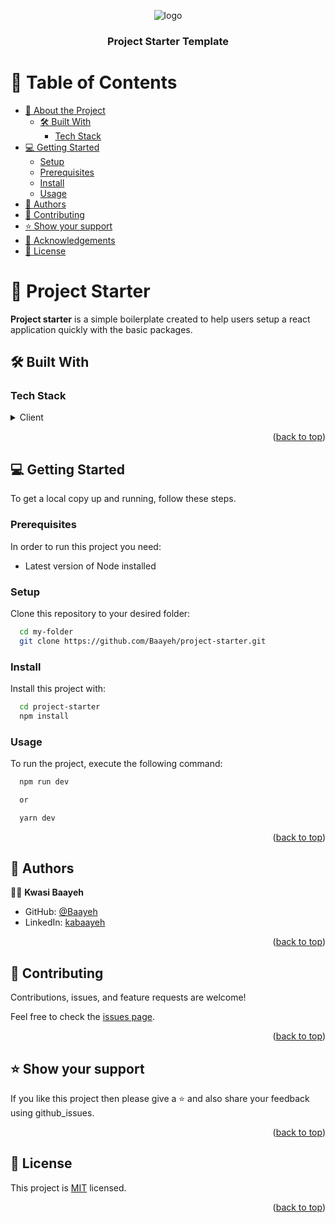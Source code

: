 <a name="readme-top"></a>

<div align="center">
  <img src="https://res.cloudinary.com/dskl0qde4/image/upload/v1681649553/ideas-notations-graphs-written-piece-white-lined-paper-word-start-across-center-underlined-surrounded-90531728_u5pmkj.jpg" alt="logo"  height="auto" />
  <br/>

  <h3><b>Project Starter Template</b></h3>

</div>

<!-- TABLE OF CONTENTS -->

# 📗 Table of Contents

- [📖 About the Project](#about-project)
  - [🛠 Built With](#built-with)
    - [Tech Stack](#tech-stack)
- [💻 Getting Started](#getting-started)
  - [Setup](#setup)
  - [Prerequisites](#prerequisites)
  - [Install](#install)
  - [Usage](#usage)
- [👥 Authors](#authors)
- [🤝 Contributing](#contributing)
- [⭐️ Show your support](#support)
- [🙏 Acknowledgements](#acknowledgements)
- [📝 License](#license)

<!-- PROJECT DESCRIPTION -->
# 📖 Project Starter <a name="about-project"></a>

**Project starter** is a simple boilerplate created to help users setup a react application quickly with the basic packages.

## 🛠 Built With <a name="built-with"></a>

### Tech Stack <a name="tech-stack"></a>

<details>
  <summary>Client</summary>
  <ul>
    <li><a href="https://reactjs.org/">React.js</a></li>
    <li><a href="https://tailwindcss.com/docs/guides/vite">TailwindCSS</a></li>
    <li><a href="https://www.typescriptlang.org/">TypeScript</a></li>
    <li><a href="https://redux.js.org/">Redux/RTK</a></li>
    <li><a href="https://formik.org/">Formik</a></li>
    <li><a href="https://www.npmjs.com/package/yup">Yup</a></li>
    <li><a href="https://react-icons.github.io/react-icons/">React Icons</a></li>
    <li><a href="https://sweetalert2.github.io/">Sweetalert2</a></li>
    <li><a href="https://axios-http.com/">Axios</a></li>
    <li><a href="https://reactrouter.com/en/main">React Router</a></li>
  </ul>
</details>

<p align="right">(<a href="#readme-top">back to top</a>)</p>

<!-- GETTING STARTED -->

## 💻 Getting Started <a name="getting-started"></a>

To get a local copy up and running, follow these steps.

### Prerequisites

In order to run this project you need:

- Latest version of Node installed

### Setup

Clone this repository to your desired folder:

```sh
  cd my-folder
  git clone https://github.com/Baayeh/project-starter.git
```

### Install

Install this project with:

```sh
  cd project-starter
  npm install
```

### Usage

To run the project, execute the following command:

```sh
  npm run dev 

  or 

  yarn dev
```

<p align="right">(<a href="#readme-top">back to top</a>)</p>

<!-- AUTHORS -->

## 👥 Authors <a name="authors"></a>

👨‍💻 **Kwasi Baayeh**

- GitHub: [@Baayeh](https://github.com/Baayeh/)
- LinkedIn: [kabaayeh](https://www.linkedin.com/in/kabaayeh)

<p align="right">(<a href="#readme-top">back to top</a>)</p>

<!-- CONTRIBUTING -->

## 🤝 Contributing <a name="contributing"></a>

Contributions, issues, and feature requests are welcome!

Feel free to check the [issues page](../../issues/).

<p align="right">(<a href="#readme-top">back to top</a>)</p>

<!-- SUPPORT -->

## ⭐️ Show your support <a name="support"></a>

If you like this project then please give a ⭐️ and also share your feedback using github_issues.

<p align="right">(<a href="#readme-top">back to top</a>)</p>

<!-- LICENSE -->

## 📝 License <a name="license"></a>

This project is [MIT](./LICENSE) licensed.

<p align="right">(<a href="#readme-top">back to top</a>)</p>

